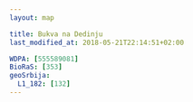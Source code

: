 ```yaml
---
layout: map

title: Bukva na Dedinju
last_modified_at: 2018-05-21T22:14:51+02:00

WDPA: [555589081]
BioRaS: [353]
geoSrbija:
  L1_182: [132]
---
```

